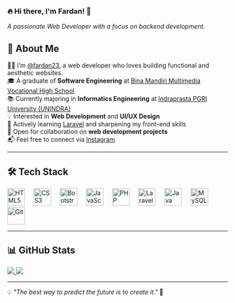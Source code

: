 ### 🔥 Hi there, I'm Fardan! 👋  
_A passionate Web Developer with a focus on backend development._

## 📌 About Me  
👨‍💻 I’m [@fardan23](https://github.com/fardan23), a web developer who loves building functional and aesthetic websites.  
🎓 A graduate of **Software Engineering** at [Bina Mandiri Multimedia Vocational High School](http://smkbm3.sch.id)  
📚 Currently majoring in **Informatics Engineering** at [Indraprasta PGRI University (UNINDRA)](https://unindra.ac.id/)  
💡 Interested in **Web Development** and **UI/UX Design**  
🚀 Actively learning [Laravel](https://laravel.com/) and sharpening my front-end skills  
🤝 Open for collaboration on **web development projects**  
📬 Feel free to connect via [Instagram](https://www.instagram.com/muhamadfardan11/)

---

## 🛠 Tech Stack  
<div align="left">
  <img src="https://cdn.jsdelivr.net/gh/devicons/devicon/icons/html5/html5-original.svg" height="40" alt="HTML5" />
  <img width="12" />
  <img src="https://cdn.jsdelivr.net/gh/devicons/devicon/icons/css3/css3-original.svg" height="40" alt="CSS3" />
  <img width="12" />
  <img src="https://cdn.jsdelivr.net/gh/devicons/devicon/icons/bootstrap/bootstrap-original.svg" height="40" alt="Bootstrap" />
  <img width="12" />
  <img src="https://cdn.jsdelivr.net/gh/devicons/devicon/icons/javascript/javascript-original.svg" height="40" alt="JavaScript" />
  <img width="12" />
  <img src="https://cdn.jsdelivr.net/gh/devicons/devicon/icons/php/php-original.svg" height="40" alt="PHP" />
  <img width="12" />
  <img src="https://cdn.jsdelivr.net/gh/devicons/devicon/icons/laravel/laravel-original.svg" height="40" alt="Laravel" />
  <img width="12" />
  <img src="https://cdn.jsdelivr.net/gh/devicons/devicon/icons/java/java-original.svg" height="40" alt="Java" />
  <img width="12" />
  <img src="https://cdn.jsdelivr.net/gh/devicons/devicon/icons/mysql/mysql-original.svg" height="40" alt="MySQL" />
  <img width="12" />
  <img src="https://cdn.jsdelivr.net/gh/devicons/devicon/icons/git/git-original.svg" height="40" alt="Git" />
</div>

---

## 📊 GitHub Stats  
<p>
    <a href="https://github.com/fardan23">
        <img src="https://github-readme-stats.vercel.app/api?username=fardan23&show_icons=true&count_private=true&theme=tokyonight" />
    </a>
    <a href="https://github.com/fardan23">
        <img src="https://github-readme-stats.vercel.app/api/top-langs/?username=fardan23&layout=compact&langs_count=8&theme=tokyonight" />
    </a>
</p>

---

💡 _"The best way to predict the future is to create it."_ 🚀
